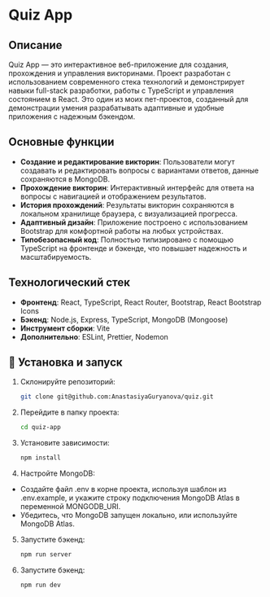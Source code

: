 # Quiz App

## Описание

Quiz App — это интерактивное веб-приложение для создания, прохождения и управления викторинами. Проект разработан с использованием современного стека технологий и демонстрирует навыки full-stack разработки, работы с TypeScript и управления состоянием в React. Это один из моих пет-проектов, созданный для демонстрации умения разрабатывать адаптивные и удобные приложения с надежным бэкендом.

## Основные функции

-   **Создание и редактирование викторин**: Пользователи могут создавать и редактировать вопросы с вариантами ответов, данные сохраняются в MongoDB.
-   **Прохождение викторин**: Интерактивный интерфейс для ответа на вопросы с навигацией и отображением результатов.
-   **История прохождений**: Результаты викторин сохраняются в локальном хранилище браузера, с визуализацией прогресса.
-   **Адаптивный дизайн**: Приложение построено с использованием Bootstrap для комфортной работы на любых устройствах.
-   **Типобезопасный код**: Полностью типизировано с помощью TypeScript на фронтенде и бэкенде, что повышает надежность и масштабируемость.

## Технологический стек

-   **Фронтенд**: React, TypeScript, React Router, Bootstrap, React Bootstrap Icons
-   **Бэкенд**: Node.js, Express, TypeScript, MongoDB (Mongoose)
-   **Инструмент сборки**: Vite
-   **Дополнительно**: ESLint, Prettier, Nodemon

## 🚀 Установка и запуск

1. Склонируйте репозиторий:

    ```bash
    git clone git@github.com:AnastasiyaGuryanova/quiz.git

    ```

2. Перейдите в папку проекта:

    ```bash
    cd quiz-app
    ```

3. Установите зависимости:

    ```bash
    npm install
    ```

4. Настройте MongoDB:

-   Создайте файл .env в корне проекта, используя шаблон из .env.example, и укажите строку подключения MongoDB Atlas в переменной MONGODB_URI.
-   Убедитесь, что MongoDB запущен локально, или используйте MongoDB Atlas.

5. Запустите бэкенд:

    ```bash
    npm run server
    ```

6. Запустите бэкенд:

    ```bash
    npm run dev
    ```
